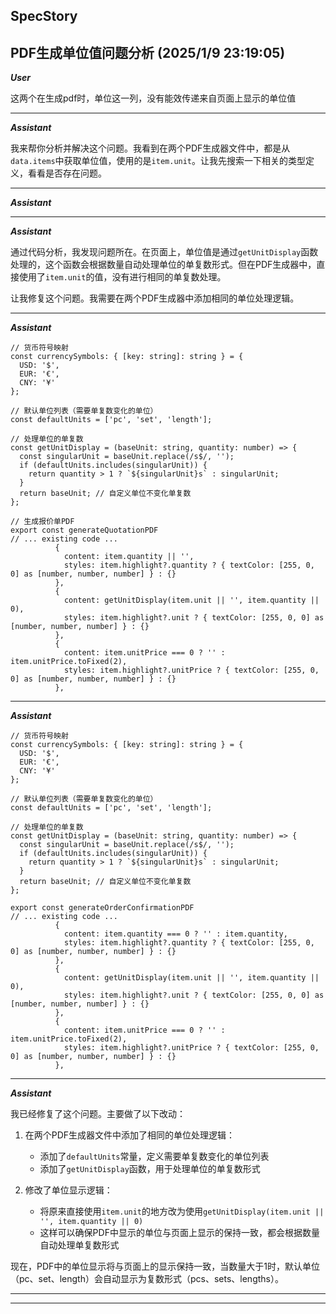 ## SpecStory

## PDF生成单位值问题分析 (2025/1/9 23:19:05)

_**User**_

这两个在生成pdf时，单位这一列，没有能效传递来自页面上显示的单位值

---

_**Assistant**_

我来帮你分析并解决这个问题。我看到在两个PDF生成器文件中，都是从`data.items`中获取单位值，使用的是`item.unit`。让我先搜索一下相关的类型定义，看看是否存在问题。

---

_**Assistant**_



---

_**Assistant**_



通过代码分析，我发现问题所在。在页面上，单位值是通过`getUnitDisplay`函数处理的，这个函数会根据数量自动处理单位的单复数形式。但在PDF生成器中，直接使用了`item.unit`的值，没有进行相同的单复数处理。

让我修复这个问题。我需要在两个PDF生成器中添加相同的单位处理逻辑。

---

_**Assistant**_

```
// 货币符号映射
const currencySymbols: { [key: string]: string } = {
  USD: '$',
  EUR: '€',
  CNY: '¥'
};

// 默认单位列表（需要单复数变化的单位）
const defaultUnits = ['pc', 'set', 'length'];

// 处理单位的单复数
const getUnitDisplay = (baseUnit: string, quantity: number) => {
  const singularUnit = baseUnit.replace(/s$/, '');
  if (defaultUnits.includes(singularUnit)) {
    return quantity > 1 ? `${singularUnit}s` : singularUnit;
  }
  return baseUnit; // 自定义单位不变化单复数
};

// 生成报价单PDF
export const generateQuotationPDF
// ... existing code ...
          {
            content: item.quantity || '',
            styles: item.highlight?.quantity ? { textColor: [255, 0, 0] as [number, number, number] } : {}
          },
          {
            content: getUnitDisplay(item.unit || '', item.quantity || 0),
            styles: item.highlight?.unit ? { textColor: [255, 0, 0] as [number, number, number] } : {}
          },
          {
            content: item.unitPrice === 0 ? '' : item.unitPrice.toFixed(2),
            styles: item.highlight?.unitPrice ? { textColor: [255, 0, 0] as [number, number, number] } : {}
          },
```

---

_**Assistant**_

```
// 货币符号映射
const currencySymbols: { [key: string]: string } = {
  USD: '$',
  EUR: '€',
  CNY: '¥'
};

// 默认单位列表（需要单复数变化的单位）
const defaultUnits = ['pc', 'set', 'length'];

// 处理单位的单复数
const getUnitDisplay = (baseUnit: string, quantity: number) => {
  const singularUnit = baseUnit.replace(/s$/, '');
  if (defaultUnits.includes(singularUnit)) {
    return quantity > 1 ? `${singularUnit}s` : singularUnit;
  }
  return baseUnit; // 自定义单位不变化单复数
};

export const generateOrderConfirmationPDF
// ... existing code ...
          {
            content: item.quantity === 0 ? '' : item.quantity,
            styles: item.highlight?.quantity ? { textColor: [255, 0, 0] as [number, number, number] } : {}
          },
          {
            content: getUnitDisplay(item.unit || '', item.quantity || 0),
            styles: item.highlight?.unit ? { textColor: [255, 0, 0] as [number, number, number] } : {}
          },
          {
            content: item.unitPrice === 0 ? '' : item.unitPrice.toFixed(2),
            styles: item.highlight?.unitPrice ? { textColor: [255, 0, 0] as [number, number, number] } : {}
          },
```

---

_**Assistant**_



我已经修复了这个问题。主要做了以下改动：

1. 在两个PDF生成器文件中添加了相同的单位处理逻辑：
   - 添加了`defaultUnits`常量，定义需要单复数变化的单位列表
   - 添加了`getUnitDisplay`函数，用于处理单位的单复数形式

2. 修改了单位显示逻辑：
   - 将原来直接使用`item.unit`的地方改为使用`getUnitDisplay(item.unit || '', item.quantity || 0)`
   - 这样可以确保PDF中显示的单位与页面上显示的保持一致，都会根据数量自动处理单复数形式

现在，PDF中的单位显示将与页面上的显示保持一致，当数量大于1时，默认单位（pc、set、length）会自动显示为复数形式（pcs、sets、lengths）。

---



---

